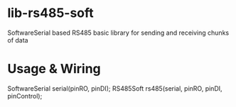 # lib-rs485-soft
SoftwareSerial based RS485 basic library for sending and receiving chunks of data

# Usage & Wiring
SoftwareSerial serial(pinRO, pinDI);
RS485Soft rs485(serial, pinRO, pinDI, pinControl);
